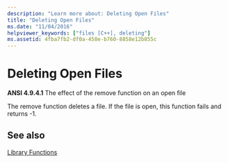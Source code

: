 ```yaml
---
description: "Learn more about: Deleting Open Files"
title: "Deleting Open Files"
ms.date: "11/04/2016"
helpviewer_keywords: ["files [C++], deleting"]
ms.assetid: 4fba7fb2-df0a-458e-b760-8858e12b855c
---
```

# Deleting Open Files

**ANSI 4.9.4.1** The effect of the remove function on an open file

The remove function deletes a file. If the file is open, this function fails and returns -1.

## See also

[Library Functions](../c-language/library-functions.md)
